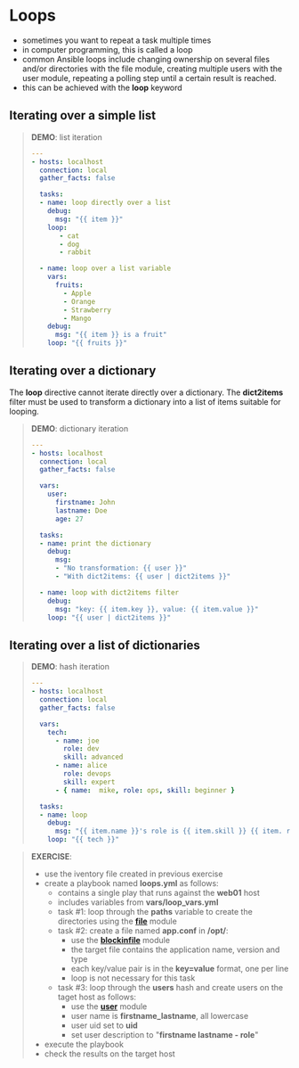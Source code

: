 # Loops
- sometimes you want to repeat a task multiple times
- in computer programming, this is called a loop
- common Ansible loops include changing ownership on several files and/or directories with the file module, creating multiple users with the user module, repeating a polling step until a certain result is reached.
- this can be achieved with the **loop** keyword


## Iterating over a simple list

> **DEMO**: list iteration
>
> ```yaml
> ---
> - hosts: localhost
>   connection: local
>   gather_facts: false
>
>   tasks:
>   - name: loop directly over a list
>     debug:
>       msg: "{{ item }}"
>     loop:
>        - cat
>        - dog
>        - rabbit
>
>   - name: loop over a list variable
>     vars:
>       fruits:
>         - Apple
>         - Orange
>         - Strawberry
>         - Mango
>     debug:
>       msg: "{{ item }} is a fruit"
>     loop: "{{ fruits }}"
> ```

## Iterating over a dictionary
The **loop** directive cannot iterate directly over a dictionary.
The **dict2items** filter must be used to transform a dictionary into a list of items suitable for looping.

> **DEMO**: dictionary iteration
>
> ```yaml
> ---
> - hosts: localhost
>   connection: local
>   gather_facts: false
>
>   vars:
>     user:
>       firstname: John
>       lastname: Doe
>       age: 27
>
>   tasks:
>   - name: print the dictionary
>     debug:
>       msg:
>       - "No transformation: {{ user }}"
>       - "With dict2items: {{ user | dict2items }}"
>
>   - name: loop with dict2items filter
>     debug:
>       msg: "key: {{ item.key }}, value: {{ item.value }}"
>     loop: "{{ user | dict2items }}"
> ```

## Iterating over a list of dictionaries

> **DEMO**: hash iteration
>
> ```yaml
> ---
> - hosts: localhost
>   connection: local
>   gather_facts: false
>
>   vars:
>     tech:
>       - name: joe
>         role: dev
>         skill: advanced
>       - name: alice
>         role: devops
>         skill: expert
>       - { name:  mike, role: ops, skill: beginner }
>
>   tasks:
>   - name: loop
>     debug:
>       msg: "{{ item.name }}'s role is {{ item.skill }} {{ item. role }}"
>     loop: "{{ tech }}"
> ```

> **EXERCISE**:
>
> - use the iventory file created in previous exercise
> - create a playbook named **loops.yml** as follows:
>   - contains a single play that runs against the **web01** host
>   - includes variables from **vars/loop_vars.yml**
>   - task #1: loop through the **paths** variable to create the directories using the [**file**](https://docs.ansible.com/ansible/latest/collections/ansible/builtin/file_module.html) module
>   - task #2: create a file named **app.conf** in **/opt/**:
>     - use the [**blockinfile**](https://docs.ansible.com/ansible/latest/collections/ansible/builtin/blockinfile_module.html) module
>     - the target file contains the application name, version and type
>     - each key/value pair is in the **key=value** format, one per line
>     - loop is not necessary for this task
>   - task #3: loop through the **users** hash and create users on the taget host as follows:
>     - use the [**user**](https://docs.ansible.com/ansible/latest/collections/ansible/builtin/user_module.html) module
>     - user name is **firstname_lastname**, all lowercase
>     - user uid set to **uid**
>     - set user description to "**firstname lastname - role**"
> - execute the playbook
> - check the results on the target host

